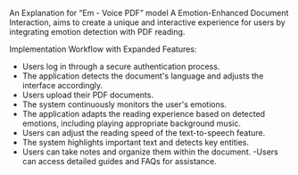 An Explanation for “Em - Voice PDF” model
A Emotion-Enhanced Document Interaction, aims to create a unique and interactive experience for users by integrating emotion detection with PDF reading.

Implementation Workflow with Expanded Features:

- Users log in through a secure authentication process.
- The application detects the document's language and adjusts the interface accordingly.
- Users upload their PDF documents.
- The system continuously monitors the user's emotions.
- The application adapts the reading experience based on detected emotions, including playing appropriate background music.
- Users can adjust the reading speed of the text-to-speech feature.
- The system highlights important text and detects key entities.
- Users can take notes and organize them within the document.
-Users can access detailed guides and FAQs for assistance.
